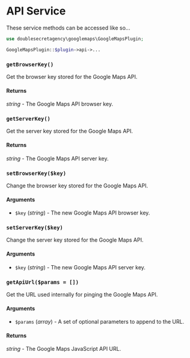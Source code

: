 # API Service

These service methods can be accessed like so...

```php
use doublesecretagency\googlemaps\GoogleMapsPlugin;

GoogleMapsPlugin::$plugin->api->...
```

### `getBrowserKey()`

Get the browser key stored for the Google Maps API.
 
#### Returns

_string_ - The Google Maps API browser key.

### `getServerKey()`

Get the server key stored for the Google Maps API.
 
#### Returns

_string_ - The Google Maps API server key.

### `setBrowserKey($key)`

Change the browser key stored for the Google Maps API.

#### Arguments

 - `$key` (_string_) - The new Google Maps API browser key.
 
### `setServerKey($key)`

Change the server key stored for the Google Maps API.

#### Arguments

 - `$key` (_string_) - The new Google Maps API server key.

### `getApiUrl($params = [])`

Get the URL used internally for pinging the Google Maps API.

#### Arguments

 - `$params` (_array_) - A set of optional parameters to append to the URL.
 
#### Returns

_string_ - The Google Maps JavaScript API URL.
